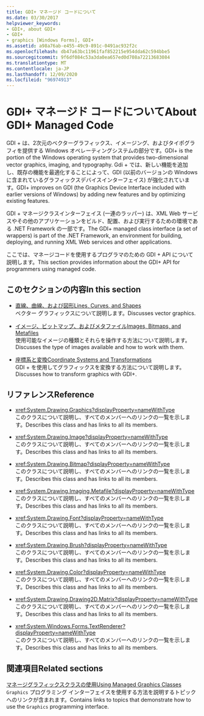 ```yaml
---
title: GDI+ マネージド コードについて
ms.date: 03/30/2017
helpviewer_keywords:
- GDI+, about GDI+
- GDI+
- graphics [Windows Forms], GDI+
ms.assetid: a98a76ab-e455-49c9-891c-0491ac932f2c
ms.openlocfilehash: db47a63bc11961faf852215e954dda62c594bbe5
ms.sourcegitcommit: 9f6df084c53a3da0ea657ed0d708a72213683084
ms.translationtype: MT
ms.contentlocale: ja-JP
ms.lasthandoff: 12/09/2020
ms.locfileid: "96974913"
---
```

# <a name="about-gdi-managed-code"></a><span data-ttu-id="0be44-102">GDI+ マネージド コードについて</span><span class="sxs-lookup"><span data-stu-id="0be44-102">About GDI+ Managed Code</span></span>

<span data-ttu-id="0be44-103">GDI + は、2次元のベクターグラフィックス、イメージング、およびタイポグラフィを提供する Windows オペレーティングシステムの部分です。</span><span class="sxs-lookup"><span data-stu-id="0be44-103">GDI+ is the portion of the Windows operating system that provides two-dimensional vector graphics, imaging, and typography.</span></span> <span data-ttu-id="0be44-104">Gdi + では、新しい機能を追加し、既存の機能を最適化することによって、GDI (以前のバージョンの Windows に含まれているグラフィックスデバイスインターフェイス) が強化されています。</span><span class="sxs-lookup"><span data-stu-id="0be44-104">GDI+ improves on GDI (the Graphics Device Interface included with earlier versions of Windows) by adding new features and by optimizing existing features.</span></span>

<span data-ttu-id="0be44-105">GDI + マネージクラスインターフェイス (一連のラッパー) は、XML Web サービスやその他のアプリケーションをビルド、配置、および実行するための環境である .NET Framework の一部です。</span><span class="sxs-lookup"><span data-stu-id="0be44-105">The GDI+ managed class interface (a set of wrappers) is part of the .NET Framework, an environment for building, deploying, and running XML Web services and other applications.</span></span>

<span data-ttu-id="0be44-106">ここでは、マネージコードを使用するプログラマのための GDI + API について説明します。</span><span class="sxs-lookup"><span data-stu-id="0be44-106">This section provides information about the GDI+ API for programmers using managed code.</span></span>

## <a name="in-this-section"></a><span data-ttu-id="0be44-107">このセクションの内容</span><span class="sxs-lookup"><span data-stu-id="0be44-107">In this section</span></span>

- [<span data-ttu-id="0be44-108">直線、曲線、および図形</span><span class="sxs-lookup"><span data-stu-id="0be44-108">Lines, Curves, and Shapes</span></span>](lines-curves-and-shapes.md)  
 <span data-ttu-id="0be44-109">ベクター グラフィックスについて説明します。</span><span class="sxs-lookup"><span data-stu-id="0be44-109">Discusses vector graphics.</span></span>

- [<span data-ttu-id="0be44-110">イメージ、ビットマップ、およびメタファイル</span><span class="sxs-lookup"><span data-stu-id="0be44-110">Images, Bitmaps, and Metafiles</span></span>](images-bitmaps-and-metafiles.md)  
 <span data-ttu-id="0be44-111">使用可能なイメージの種類とそれらを操作する方法について説明します。</span><span class="sxs-lookup"><span data-stu-id="0be44-111">Discusses the type of images available and how to work with them.</span></span>

- [<span data-ttu-id="0be44-112">座標系と変換</span><span class="sxs-lookup"><span data-stu-id="0be44-112">Coordinate Systems and Transformations</span></span>](coordinate-systems-and-transformations.md)  
 <span data-ttu-id="0be44-113">GDI + を使用してグラフィックスを変換する方法について説明します。</span><span class="sxs-lookup"><span data-stu-id="0be44-113">Discusses how to transform graphics with GDI+.</span></span>

## <a name="reference"></a><span data-ttu-id="0be44-114">リファレンス</span><span class="sxs-lookup"><span data-stu-id="0be44-114">Reference</span></span>

- <xref:System.Drawing.Graphics?displayProperty=nameWithType>  
 <span data-ttu-id="0be44-115">このクラスについて説明し、すべてのメンバーへのリンクの一覧を示します。</span><span class="sxs-lookup"><span data-stu-id="0be44-115">Describes this class and has links to all its members.</span></span>

- <xref:System.Drawing.Image?displayProperty=nameWithType>  
 <span data-ttu-id="0be44-116">このクラスについて説明し、すべてのメンバーへのリンクの一覧を示します。</span><span class="sxs-lookup"><span data-stu-id="0be44-116">Describes this class and has links to all its members.</span></span>

- <xref:System.Drawing.Bitmap?displayProperty=nameWithType>  
 <span data-ttu-id="0be44-117">このクラスについて説明し、すべてのメンバーへのリンクの一覧を示します。</span><span class="sxs-lookup"><span data-stu-id="0be44-117">Describes this class and has links to all its members.</span></span>
  
- <xref:System.Drawing.Imaging.Metafile?displayProperty=nameWithType>  
 <span data-ttu-id="0be44-118">このクラスについて説明し、すべてのメンバーへのリンクの一覧を示します。</span><span class="sxs-lookup"><span data-stu-id="0be44-118">Describes this class and has links to all its members.</span></span>

- <xref:System.Drawing.Font?displayProperty=nameWithType>  
 <span data-ttu-id="0be44-119">このクラスについて説明し、すべてのメンバーへのリンクの一覧を示します。</span><span class="sxs-lookup"><span data-stu-id="0be44-119">Describes this class and has links to all its members.</span></span>

- <xref:System.Drawing.Brush?displayProperty=nameWithType>  
 <span data-ttu-id="0be44-120">このクラスについて説明し、すべてのメンバーへのリンクの一覧を示します。</span><span class="sxs-lookup"><span data-stu-id="0be44-120">Describes this class and has links to all its members.</span></span>

- <xref:System.Drawing.Color?displayProperty=nameWithType>  
 <span data-ttu-id="0be44-121">このクラスについて説明し、すべてのメンバーへのリンクの一覧を示します。</span><span class="sxs-lookup"><span data-stu-id="0be44-121">Describes this class and has links to all its members.</span></span>

- <xref:System.Drawing.Drawing2D.Matrix?displayProperty=nameWithType>  
 <span data-ttu-id="0be44-122">このクラスについて説明し、すべてのメンバーへのリンクの一覧を示します。</span><span class="sxs-lookup"><span data-stu-id="0be44-122">Describes this class and has links to all its members.</span></span>

- <xref:System.Windows.Forms.TextRenderer?displayProperty=nameWithType>  
 <span data-ttu-id="0be44-123">このクラスについて説明し、すべてのメンバーへのリンクの一覧を示します。</span><span class="sxs-lookup"><span data-stu-id="0be44-123">Describes this class and has links to all its members.</span></span>

## <a name="related-sections"></a><span data-ttu-id="0be44-124">関連項目</span><span class="sxs-lookup"><span data-stu-id="0be44-124">Related sections</span></span>

<span data-ttu-id="0be44-125">[マネージグラフィックスクラスの使用](using-managed-graphics-classes.md)</span><span class="sxs-lookup"><span data-stu-id="0be44-125">[Using Managed Graphics Classes](using-managed-graphics-classes.md)</span></span>\
<span data-ttu-id="0be44-126">`Graphics` プログラミング インターフェイスを使用する方法を説明するトピックへのリンクが含まれます。</span><span class="sxs-lookup"><span data-stu-id="0be44-126">Contains links to topics that demonstrate how to use the `Graphics` programming interface.</span></span>
